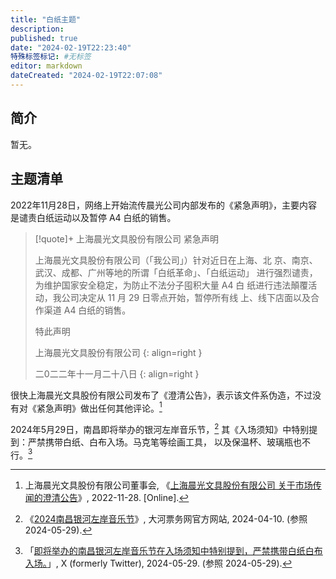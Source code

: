 ```yaml
---
title: "白纸主题"
description:
published: true
date: "2024-02-19T22:23:40"
特殊标签标记: #无标签
editor: markdown
dateCreated: "2024-02-19T22:07:08"
---
```


## 简介

暂无。

## 主题清单

2022年11月28日，网络上开始流传晨光公司内部发布的《紧急声明》，主要内容是谴责白纸运动以及暂停 A4 白纸的销售。

> [!quote]+ 上海晨光文具股份有限公司 紧急声明
>
> 上海晨光文具股份有限公司（「我公司」）针对近日在上海、北
> 京、南京、武汉、成都、广州等地的所谓「白纸革命」、「白纸运动」
> 进行强烈谴责，为维护国家安全稳定，为防止不法分子囤积大量 A4 白
> 纸进行违法顛覆活动，我公司决定从 11 月 29 日零点开始，暂停所有线
> 上、线下店面以及合作渠道 A4 白纸的销售。
>
> 特此声明
>
> 上海晨光文具股份有限公司
> {: align=right }
>
> 二0二二年十一月二十八日
> {: align=right }

很快上海晨光文具股份有限公司发布了《澄清公告》，表示该文件系伪造，不过没有对《紧急声明》做出任何其他评论。[^_5200]

[^_5200]: 上海晨光文具股份有限公司董事会, 《[上海晨光文具股份有限公司 关于市场传闻的澄清公告](https://web.archive.org/web/20221128023040/http://www.sse.com.cn//disclosure/listedinfo/announcement/c/new/2022-11-28/603899_20221128_5200.pdf)》, 2022-11-28. [Online].

2024年5月29日，南昌即将举办的银河左岸音乐节，[^56926] 其《入场须知》中特别提到：严禁携带白纸、白布入场。马克笔等绘画工具，
以及保温杯、玻璃瓶也不行。[^CGqSP]

[^56926]: 《[2024南昌银河左岸音乐节](https://web.archive.org/web/20240529085652/https://www.dahepiao.com/yanchupiaowu1/yinlejie/20240410456926.html)》, 大河票务网官方网站, 2024-04-10. (参照 2024-05-29).

[^CGqSP]: 「[即将举办的南昌银河左岸音乐节在入场须知中特别提到，严禁携带白纸白布入场。](http://archive.today/2024.05.29-085124/https://x.com/whyyoutouzhele/status/1795737711648854305)」, X (formerly Twitter), 2024-05-29. (参照 2024-05-29).
